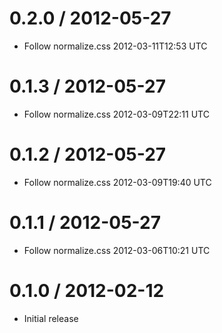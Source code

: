 
0.2.0 / 2012-05-27 
==================

  * Follow normalize.css 2012-03-11T12:53 UTC

0.1.3 / 2012-05-27 
==================

  * Follow normalize.css 2012-03-09T22:11 UTC

0.1.2 / 2012-05-27 
==================

  * Follow normalize.css 2012-03-09T19:40 UTC

0.1.1 / 2012-05-27 
==================

  * Follow normalize.css 2012-03-06T10:21 UTC

0.1.0 / 2012-02-12 
==================

  * Initial release

